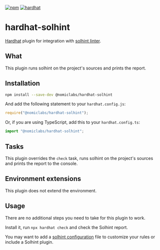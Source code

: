 [![npm](https://img.shields.io/npm/v/@nomiclabs/hardhat-solhint.svg)](https://www.npmjs.com/package/@nomiclabs/hardhat-solhint)
[![hardhat](https://hardhat.org/buidler-plugin-badge.svg?1)](https://hardhat.org)

# hardhat-solhint

[Hardhat](https://hardhat.org) plugin for integration with [solhint linter](https://github.com/protofire/solhint).

## What

This plugin runs solhint on the project's sources and prints the report.

## Installation

```bash
npm install --save-dev @nomiclabs/hardhat-solhint
```

And add the following statement to your `hardhat.config.js`:

```js
require("@nomiclabs/hardhat-solhint");
```

Or, if you are using TypeScript, add this to your `hardhat.config.ts`:

```js
import "@nomiclabs/hardhat-solhint";
```

## Tasks

This plugin overrides the `check` task, runs solhint on the project's sources and prints the report to the console.

## Environment extensions

This plugin does not extend the environment.

## Usage

There are no additional steps you need to take for this plugin to work.

Install it, run `npx hardhat check` and check the Solhint report.

You may want to add a [solhint configuration](https://github.com/protofire/solhint/blob/master/README.md) file to customize your rules or include a Solhint plugin.
